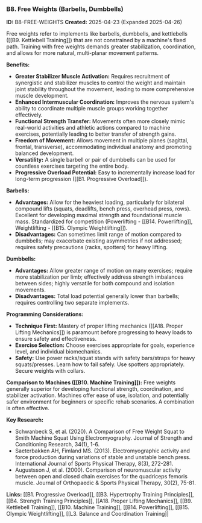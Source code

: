 ### B8. Free Weights (Barbells, Dumbbells)
**ID:** B8-FREE-WEIGHTS
**Created:** 2025-04-23 (Expanded 2025-04-26)

Free weights refer to implements like barbells, dumbbells, and kettlebells ([[B9. Kettlebell Training]]) that are not constrained by a machine's fixed path. Training with free weights demands greater stabilization, coordination, and allows for more natural, multi-planar movement patterns.

**Benefits:**
- **Greater Stabilizer Muscle Activation:** Requires recruitment of synergistic and stabilizer muscles to control the weight and maintain joint stability throughout the movement, leading to more comprehensive muscle development.
- **Enhanced Intermuscular Coordination:** Improves the nervous system's ability to coordinate multiple muscle groups working together effectively.
- **Functional Strength Transfer:** Movements often more closely mimic real-world activities and athletic actions compared to machine exercises, potentially leading to better transfer of strength gains.
- **Freedom of Movement:** Allows movement in multiple planes (sagittal, frontal, transverse), accommodating individual anatomy and promoting balanced development.
- **Versatility:** A single barbell or pair of dumbbells can be used for countless exercises targeting the entire body.
- **Progressive Overload Potential:** Easy to incrementally increase load for long-term progression ([[B1. Progressive Overload]]).

**Barbells:**
- **Advantages:** Allow for the heaviest loading, particularly for bilateral compound lifts (squats, deadlifts, bench press, overhead press, rows). Excellent for developing maximal strength and foundational muscle mass. Standardized for competition (Powerlifting - [[B14. Powerlifting]], Weightlifting - [[B15. Olympic Weightlifting]]).
- **Disadvantages:** Can sometimes limit range of motion compared to dumbbells; may exacerbate existing asymmetries if not addressed; requires safety precautions (racks, spotters) for heavy lifting.

**Dumbbells:**
- **Advantages:** Allow greater range of motion on many exercises; require more stabilization per limb; effectively address strength imbalances between sides; highly versatile for both compound and isolation movements.
- **Disadvantages:** Total load potential generally lower than barbells; requires controlling two separate implements.

**Programming Considerations:**
- **Technique First:** Mastery of proper lifting mechanics ([[A18. Proper Lifting Mechanics]]) is paramount before progressing to heavy loads to ensure safety and effectiveness.
- **Exercise Selection:** Choose exercises appropriate for goals, experience level, and individual biomechanics.
- **Safety:** Use power racks/squat stands with safety bars/straps for heavy squats/presses. Learn how to fail safely. Use spotters appropriately. Secure weights with collars.

**Comparison to Machines ([[B10. Machine Training]]):** Free weights generally superior for developing functional strength, coordination, and stabilizer activation. Machines offer ease of use, isolation, and potentially safer environment for beginners or specific rehab scenarios. A combination is often effective.

**Key Research:**
- Schwanbeck S, et al. (2020). A Comparison of Free Weight Squat to Smith Machine Squat Using Electromyography. Journal of Strength and Conditioning Research, 34(1), 1-6.
- Saeterbakken AH, Fimland MS. (2013). Electromyographic activity and force production during variations of stable and unstable bench press. International Journal of Sports Physical Therapy, 8(3), 272-281.
- Augustsson J, et al. (2000). Comparison of neuromuscular activity between open and closed chain exercises for the quadriceps femoris muscle. Journal of Orthopaedic & Sports Physical Therapy, 30(2), 75-81.

**Links:** [[B1. Progressive Overload]], [[B3. Hypertrophy Training Principles]], [[B4. Strength Training Principles]], [[A18. Proper Lifting Mechanics]], [[B9. Kettlebell Training]], [[B10. Machine Training]], [[B14. Powerlifting]], [[B15. Olympic Weightlifting]], [[L3. Balance and Coordination Training]]